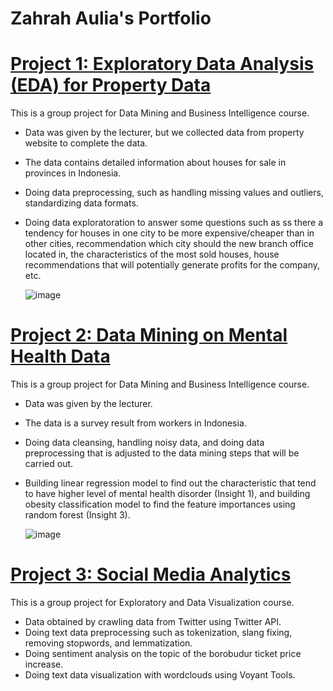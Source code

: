# Zahrah Aulia's Portfolio

#	[Project 1: Exploratory Data Analysis (EDA) for Property Data](https://github.com/zahrahaulia21/zahrahaulia_portfolio/blob/main/EDA%20for%20Property%20Data.ipynb)

This is a group project for Data Mining and Business Intelligence course.

* Data was given by the lecturer, but we collected data from property website to complete the data.
* The data contains detailed information about houses for sale in provinces in Indonesia.
* Doing data preprocessing, such as handling missing values and outliers, standardizing data formats.
* Doing data exploratoration to answer some questions such as ss there a tendency for houses in one city to be more expensive/cheaper than in other cities, recommendation which city should the new branch office located in, the characteristics of the most sold houses, house recommendations that will potentially generate profits for the company, etc.
  
  ![image](https://github.com/user-attachments/assets/2e3b48a1-ad8e-4d19-8bd5-acf5f9054d91)


#	[Project 2: Data Mining on Mental Health Data](https://github.com/zahrahaulia21/zahrahaulia_portfolio/blob/main/Data%20Mining%20on%20Mental%20Health%20Data.ipynb)

This is a group project for Data Mining and Business Intelligence course.

* Data was given by the lecturer.
* The data is a survey result from workers in Indonesia.
* Doing data cleansing, handling noisy data, and doing data preprocessing that is adjusted to the data mining steps that will be carried out.
* Building linear regression model to find out the characteristic that tend to have higher level of mental health disorder (Insight 1), and building obesity classification model to find the feature importances using random forest (Insight 3).

  ![image](https://github.com/user-attachments/assets/006d157d-b8b4-471f-990b-3b71ee27e273)


#	[Project 3: Social Media Analytics](https://github.com/zahrahaulia21/zahrahaulia_portfolio/blob/main/Social%20Media%20Analytics.pdf)

This is a group project for Exploratory and Data Visualization course.

* Data obtained by crawling data from Twitter using Twitter API.
* Doing text data preprocessing such as tokenization, slang fixing, removing stopwords, and lemmatization.
* Doing sentiment analysis on the topic of the borobudur ticket price increase.
* Doing text data visualization with wordclouds using Voyant Tools.
